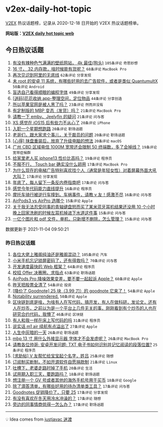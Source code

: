 # v2ex-daily-hot-topic

[V2EX](https://www.v2ex.com/) 热议话题榜，记录从 2020-12-18 日开始的 V2EX 热议话题榜单。

**网站版：[V2EX daily hot topic web](https://boojack.github.io/v2ex-daily-hot-topic-web/)**

## 今日热议话题

<!-- TODAY BEGIN -->

1. [有没有辣种色气满满的壁纸网站， 4k 最佳(狗头)](https://www.v2ex.com/t/812914) `105条评论` `奇思妙想`
1. [16 寸， 32 内存款，啥时候能有货呢？](https://www.v2ex.com/t/812920) `68条评论` `MacBook Pro`
1. [再次见识到阿里的无底线](https://www.v2ex.com/t/812921) `62条评论` `分享发现`
1. [未 root 的安卓 11 系统，有哪些好用的去广告软件，或者是类似 QuantumultX](https://www.v2ex.com/t/812939) `50条评论` `Android`
1. [盲选自己看得顺眼的编程字体](https://www.v2ex.com/t/812961) `49条评论` `分享发现`
1. [[送码]花花收纳 app-整理空间，定位物品](https://www.v2ex.com/t/812919) `44条评论` `分享创造`
1. [所以苹果官网是被人黑了吗？](https://www.v2ex.com/t/813047) `23条评论` `然而并没有`
1. [有定制版的 MBP 变态（发货）吗？](https://www.v2ex.com/t/813016) `21条评论` `MacBook Pro`
1. [请教一下 emby、Jeelyfin 的疑问](https://www.v2ex.com/t/812899) `21条评论` `问与答`
1. [XS 感觉在 iOS15 后有些力不从心了](https://www.v2ex.com/t/813080) `20条评论` `iPhone`
1. [入职一个星期想跑路](https://www.v2ex.com/t/812998) `20条评论` `职场话题`
1. [老哥们，跟大家求个事儿，关于裁员的问题](https://www.v2ex.com/t/812985) `20条评论` `职场话题`
1. [[心得] 抹盘重装后，放弃了升级电脑的想法](https://www.v2ex.com/t/812933) `20条评论` `macOS`
1. [广州 CBD 区域电信 1000M 宽带还会限制 50 终端数，多了会掉线？](https://www.v2ex.com/t/812966) `19条评论` `宽带症候群`
1. [给家里老人买 iphone13 性价比高吗？](https://www.v2ex.com/t/812951) `19条评论` `程序员`
1. [不服不行， Touch bar 确实没什么卵用](https://www.v2ex.com/t/813056) `17条评论` `MacBook Pro`
1. [为什么现在的电梯广告特别喜欢找个人（通常是年轻女性）对着屏幕外面大吼大叫？](https://www.v2ex.com/t/813033) `17条评论` `分享发现`
1. [年底了，每人留下一条反内卷指南吧](https://www.v2ex.com/t/813011) `17条评论` `问与答`
1. [感觉今年代码能力直线提升](https://www.v2ex.com/t/813046) `16条评论` `程序员`
1. [摩托车骑行被逆行车撞到。车祸事件，请教 v 友！感激不尽](https://www.v2ex.com/t/813040) `16条评论` `问与答`
1. [AirPods3 vs AirPro 选哪个](https://www.v2ex.com/t/813066) `15条评论` `Apple`
1. [关于我无法忍受同事的青轴键盘怒而买了某米蓝牙耳机结果还没用 10 个小时晚上回家洗刷的时候左耳机掉进下水道这件事](https://www.v2ex.com/t/812948) `15条评论` `问与答`
1. [一亿个图片和 pdf 文件，单机，只新增不删除，怎么管理？](https://www.v2ex.com/t/812900) `15条评论` `问与答`

数据更新于 2021-11-04 09:50:21

<!-- TODAY END -->

### 昨日热议话题

<!-- YESTERDAY BEGIN -->

1. [各位大佬上雅阁纯油还是雅阁混动？](https://www.v2ex.com/t/812614) `105条评论` `汽车`
1. [小米手机忘记锁屏密码了，还有得救吗？](https://www.v2ex.com/t/812599) `70条评论` `问与答`
1. [开发速度最快的 Web 框架？](https://www.v2ex.com/t/812812) `64条评论` `程序员`
1. [校招 Offer 决赛圈，求指点](https://www.v2ex.com/t/812642) `63条评论` `职场话题`
1. [AirPods Pro 降噪效果变差，要不要一起起诉 Apple？](https://www.v2ex.com/t/812705) `60条评论` `Apple`
1. [昨天把股票全清了](https://www.v2ex.com/t/812639) `54条评论` `投资`
1. [[降价了 Goodnote] 25 块（3.99 刀）的 goodnote 它来了！](https://www.v2ex.com/t/812691) `54条评论` `Apple`
1. [Notability surrendered.](https://www.v2ex.com/t/812618) `50条评论` `Apple`
1. [区块链到底是啥，为啥有人在写代码，搞开发，有人在做科研，发论文，还有人在炒币，之前以为是一个平台上几件无关的事，刚刚看到有个炒币的人也在研究合约代码，我懵了](https://www.v2ex.com/t/812646) `46条评论` `区块链`
1. [有人和我一样在床上写代码的吗](https://www.v2ex.com/t/812872) `31条评论` `程序员`
1. [说实话 m1 air 续航有点溢出了](https://www.v2ex.com/t/812721) `27条评论` `Apple`
1. [人生中灰暗的一天](https://www.v2ex.com/t/812784) `26条评论` `职场话题`
1. [mbp 13 寸 用什么外接显示器 字体才不会发虚呢？](https://www.v2ex.com/t/812781) `26条评论` `MacBook Pro`
1. [请教各位帅哥: 安卓开发问题: TXT 电子书如何识别并记忆阅读的段落位置?](https://www.v2ex.com/t/812693) `25条评论` `程序员`
1. [[求助帖] V 友帮忙给宝宝起个名字，姓吕](https://www.v2ex.com/t/812667) `25条评论` `随想`
1. [订阅制买断制，不如开源软件自愿捐款制](https://www.v2ex.com/t/812823) `21条评论` `Linux`
1. [吐槽下，老婆走路时掉了手机](https://www.v2ex.com/t/812853) `20条评论` `生活`
1. [试用期入职三天，要跑路吗？](https://www.v2ex.com/t/812665) `18条评论` `职场话题`
1. [想注册一个 GV 号或者其他的海外手机号用于买币](https://www.v2ex.com/t/812649) `18条评论` `Google`
1. [除了滴答清单，有哪些好用的待办清单类工具？](https://www.v2ex.com/t/812852) `17条评论` `问与答`
1. [Goodnotes 促销降价了，只要 25](https://www.v2ex.com/t/812684) `17条评论` `分享发现`
1. [有没有喜欢在冬天用冷水冲澡的？](https://www.v2ex.com/t/812680) `17条评论` `随想`
1. [旁边的同事情商低得一怎么办？](https://www.v2ex.com/t/812630) `17条评论` `职场话题`

<!-- YESTERDAY END -->

---

💡 Idea comes from [justjavac 迷渡](https://github.com/justjavac/)
